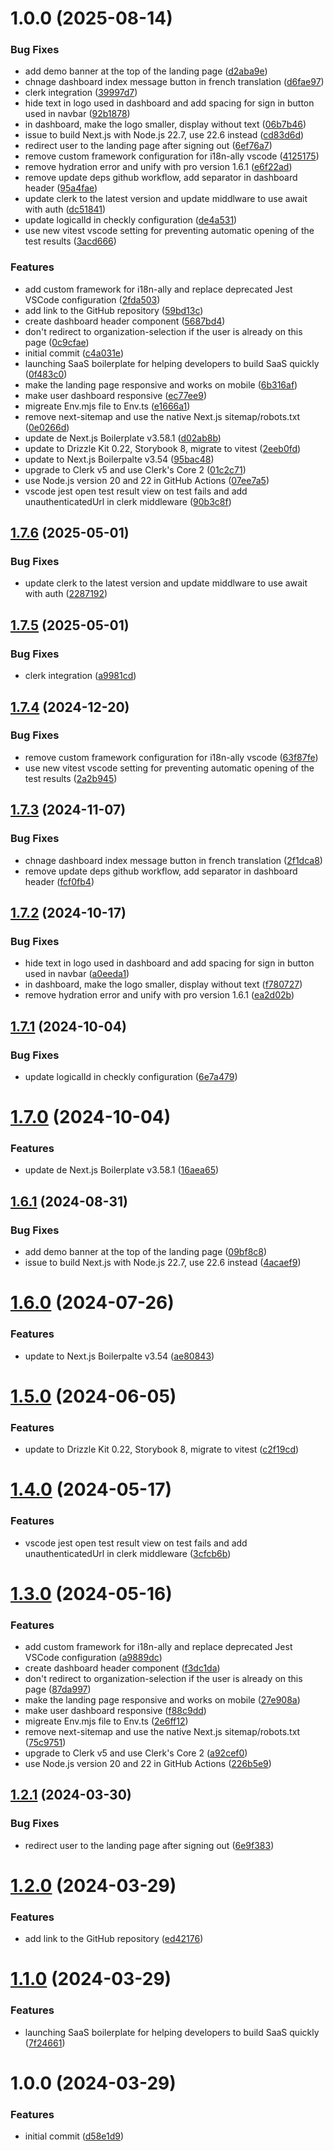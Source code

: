 # 1.0.0 (2025-08-14)


### Bug Fixes

* add demo banner at the top of the landing page ([d2aba9e](https://github.com/KareEtheridge/SaaS-Boilerplate/commit/d2aba9ef69f0737119a90a34e8e40b2b9734c830))
* chnage dashboard index message button in french translation ([d6fae97](https://github.com/KareEtheridge/SaaS-Boilerplate/commit/d6fae9733d8a590bc864ea82267d75858a8cd2bd))
* clerk integration ([39997d7](https://github.com/KareEtheridge/SaaS-Boilerplate/commit/39997d7134e0ecd351f6d369b2f6be63dd49ca55))
* hide text in logo used in dashboard and add spacing for sign in button used in navbar ([92b1878](https://github.com/KareEtheridge/SaaS-Boilerplate/commit/92b1878b9753e32061471674a93b4a0ff643b2d6))
* in dashboard, make the logo smaller, display without text ([06b7b46](https://github.com/KareEtheridge/SaaS-Boilerplate/commit/06b7b463818684828adc29ed7e12aceb8f2e0abb))
* issue to build Next.js with Node.js 22.7, use 22.6 instead ([cd83d6d](https://github.com/KareEtheridge/SaaS-Boilerplate/commit/cd83d6d1589fe09f0ed8c4693699dbf19ced62fc))
* redirect user to the landing page after signing out ([6ef76a7](https://github.com/KareEtheridge/SaaS-Boilerplate/commit/6ef76a7e1370209ff2a45aeceb64ea97b94a03ed))
* remove custom framework configuration for i18n-ally vscode ([4125175](https://github.com/KareEtheridge/SaaS-Boilerplate/commit/4125175b3a9ed837cd5661eafa29d4f3ebe3cd70))
* remove hydration error and unify with pro version 1.6.1 ([e6f22ad](https://github.com/KareEtheridge/SaaS-Boilerplate/commit/e6f22adca7f0b8b35036b056a3f06d1f2b0fd808))
* remove update deps github workflow, add separator in dashboard header ([95a4fae](https://github.com/KareEtheridge/SaaS-Boilerplate/commit/95a4fae854d49a9ec264ecb65480792465ccf515))
* update clerk to the latest version and update middlware to use await with auth ([dc51841](https://github.com/KareEtheridge/SaaS-Boilerplate/commit/dc518419427670caaceeaa2868b37873eea49226))
* update logicalId in checkly configuration ([de4a531](https://github.com/KareEtheridge/SaaS-Boilerplate/commit/de4a531ed51ca5a216705551bbeb3b27dfe1b9ea))
* use new vitest vscode setting for preventing automatic opening of the test results ([3acd666](https://github.com/KareEtheridge/SaaS-Boilerplate/commit/3acd66696cbec393540bbd63747204c21b9aefae))


### Features

* add custom framework for i18n-ally and replace deprecated Jest VSCode configuration ([2fda503](https://github.com/KareEtheridge/SaaS-Boilerplate/commit/2fda5037436584072e6ddbdd9a7834235233084b))
* add link to the GitHub repository ([59bd13c](https://github.com/KareEtheridge/SaaS-Boilerplate/commit/59bd13c497de55da62d4fc310d70a614a059ddc4))
* create dashboard header component ([5687bd4](https://github.com/KareEtheridge/SaaS-Boilerplate/commit/5687bd4d22e7d722cd840ada69726c809fcc9964))
* don't redirect to organization-selection if the user is already on this page ([0c9cfae](https://github.com/KareEtheridge/SaaS-Boilerplate/commit/0c9cfae866f55443c2257b8842bcb181ccdd6871))
* initial commit ([c4a031e](https://github.com/KareEtheridge/SaaS-Boilerplate/commit/c4a031e37f80b5ced74db9b575312d9c98136617))
* launching SaaS boilerplate for helping developers to build SaaS quickly ([0f483c0](https://github.com/KareEtheridge/SaaS-Boilerplate/commit/0f483c037723424908166103a57a90d7195335f3))
* make the landing page responsive and works on mobile ([6b316af](https://github.com/KareEtheridge/SaaS-Boilerplate/commit/6b316af73e38e909f556ea3014b2ad723c17378d))
* make user dashboard responsive ([ec77ee9](https://github.com/KareEtheridge/SaaS-Boilerplate/commit/ec77ee9a338a010c9e3f46484332d1ac0b92ae0f))
* migreate Env.mjs file to Env.ts ([e1666a1](https://github.com/KareEtheridge/SaaS-Boilerplate/commit/e1666a1b31f9fb7f7dfd1a658638ee1169f93746))
* remove next-sitemap and use the native Next.js sitemap/robots.txt ([0e0266d](https://github.com/KareEtheridge/SaaS-Boilerplate/commit/0e0266da0b3651b5be9e344754378c855955f01b))
* update de Next.js Boilerplate v3.58.1 ([d02ab8b](https://github.com/KareEtheridge/SaaS-Boilerplate/commit/d02ab8bb386d626afbca955820d55d457b50eb89))
* update to Drizzle Kit 0.22, Storybook 8, migrate to vitest ([2eeb0fd](https://github.com/KareEtheridge/SaaS-Boilerplate/commit/2eeb0fd858e6eac426f0b86a8053f504bd1a8459))
* update to Next.js Boilerpalte v3.54 ([95bac48](https://github.com/KareEtheridge/SaaS-Boilerplate/commit/95bac48e23a5d413024149000f2deed6584c3e69))
* upgrade to Clerk v5 and use Clerk's Core 2 ([01c2c71](https://github.com/KareEtheridge/SaaS-Boilerplate/commit/01c2c7175168e6fbfe50845d276b815ad49a405b))
* use Node.js version 20 and 22 in GitHub Actions ([07ee7a5](https://github.com/KareEtheridge/SaaS-Boilerplate/commit/07ee7a5b8d491f3c11ed7fe6c9dc2b82ec85d64b))
* vscode jest open test result view on test fails and add unauthenticatedUrl in clerk middleware ([90b3c8f](https://github.com/KareEtheridge/SaaS-Boilerplate/commit/90b3c8f9b5c4ae48f4f5cfaa545040ccb515ec05))

## [1.7.6](https://github.com/ixartz/SaaS-Boilerplate/compare/v1.7.5...v1.7.6) (2025-05-01)


### Bug Fixes

* update clerk to the latest version and update middlware to use await with auth ([2287192](https://github.com/ixartz/SaaS-Boilerplate/commit/2287192ddcf5b27a1f43ac2b7a992e065b990627))

## [1.7.5](https://github.com/ixartz/SaaS-Boilerplate/compare/v1.7.4...v1.7.5) (2025-05-01)


### Bug Fixes

* clerk integration ([a9981cd](https://github.com/ixartz/SaaS-Boilerplate/commit/a9981cddcb4a0e2365066938533cd13225ce10a9))

## [1.7.4](https://github.com/ixartz/SaaS-Boilerplate/compare/v1.7.3...v1.7.4) (2024-12-20)


### Bug Fixes

* remove custom framework configuration for i18n-ally vscode ([63f87fe](https://github.com/ixartz/SaaS-Boilerplate/commit/63f87feb3c0cb186c500ef9bed9cb50d7309224d))
* use new vitest vscode setting for preventing automatic opening of the test results ([2a2b945](https://github.com/ixartz/SaaS-Boilerplate/commit/2a2b945050f8d19883d6f2a8a6ec5ccf8b1f4173))

## [1.7.3](https://github.com/ixartz/SaaS-Boilerplate/compare/v1.7.2...v1.7.3) (2024-11-07)


### Bug Fixes

* chnage dashboard index message button in french translation ([2f1dca8](https://github.com/ixartz/SaaS-Boilerplate/commit/2f1dca84cb05af52a959dd9630769ed661d8c69b))
* remove update deps github workflow, add separator in dashboard header ([fcf0fb4](https://github.com/ixartz/SaaS-Boilerplate/commit/fcf0fb48304ce45f6ceefa7d7eae11692655c749))

## [1.7.2](https://github.com/ixartz/SaaS-Boilerplate/compare/v1.7.1...v1.7.2) (2024-10-17)


### Bug Fixes

* hide text in logo used in dashboard and add spacing for sign in button used in navbar ([a0eeda1](https://github.com/ixartz/SaaS-Boilerplate/commit/a0eeda12251551fd6a8e50222f46f3d47f0daad7))
* in dashboard, make the logo smaller, display without text ([f780727](https://github.com/ixartz/SaaS-Boilerplate/commit/f780727659fa58bbe6e4250dd63b2819369b7308))
* remove hydration error and unify with pro version 1.6.1 ([ea2d02b](https://github.com/ixartz/SaaS-Boilerplate/commit/ea2d02bd52de34c6cd2390d160ffe7f14319d5c3))

## [1.7.1](https://github.com/ixartz/SaaS-Boilerplate/compare/v1.7.0...v1.7.1) (2024-10-04)


### Bug Fixes

* update logicalId in checkly configuration ([6e7a479](https://github.com/ixartz/SaaS-Boilerplate/commit/6e7a4795bff0b92d3681fadc36256aa957eb2613))

# [1.7.0](https://github.com/ixartz/SaaS-Boilerplate/compare/v1.6.1...v1.7.0) (2024-10-04)


### Features

* update de Next.js Boilerplate v3.58.1 ([16aea65](https://github.com/ixartz/SaaS-Boilerplate/commit/16aea651ef93ed627e3bf310412cfd3651aeb3e4))

## [1.6.1](https://github.com/ixartz/SaaS-Boilerplate/compare/v1.6.0...v1.6.1) (2024-08-31)


### Bug Fixes

* add demo banner at the top of the landing page ([09bf8c8](https://github.com/ixartz/SaaS-Boilerplate/commit/09bf8c8aba06eba1405fb0c20aeec23dfb732bb7))
* issue to build Next.js with Node.js 22.7, use 22.6 instead ([4acaef9](https://github.com/ixartz/SaaS-Boilerplate/commit/4acaef95edec3cd72a35405969ece9d55a2bb641))

# [1.6.0](https://github.com/ixartz/SaaS-Boilerplate/compare/v1.5.0...v1.6.0) (2024-07-26)


### Features

* update to Next.js Boilerpalte v3.54 ([ae80843](https://github.com/ixartz/SaaS-Boilerplate/commit/ae808433e50d6889559fff382d4b9c595d34e04f))

# [1.5.0](https://github.com/ixartz/SaaS-Boilerplate/compare/v1.4.0...v1.5.0) (2024-06-05)


### Features

* update to Drizzle Kit 0.22, Storybook 8, migrate to vitest ([c2f19cd](https://github.com/ixartz/SaaS-Boilerplate/commit/c2f19cd8e9dc983e0ad799da2474610b57b88f50))

# [1.4.0](https://github.com/ixartz/SaaS-Boilerplate/compare/v1.3.0...v1.4.0) (2024-05-17)


### Features

* vscode jest open test result view on test fails and add unauthenticatedUrl in clerk middleware ([3cfcb6b](https://github.com/ixartz/SaaS-Boilerplate/commit/3cfcb6b00d91dabcb00cbf8eb2d8be6533ff672e))

# [1.3.0](https://github.com/ixartz/SaaS-Boilerplate/compare/v1.2.1...v1.3.0) (2024-05-16)


### Features

* add custom framework for i18n-ally and replace deprecated Jest VSCode configuration ([a9889dc](https://github.com/ixartz/SaaS-Boilerplate/commit/a9889dc129aeeba8801f4f47e54d46e9515e6a29))
* create dashboard header component ([f3dc1da](https://github.com/ixartz/SaaS-Boilerplate/commit/f3dc1da451ab8dce90d111fe4bbc8d4bc99e4b01))
* don't redirect to organization-selection if the user is already on this page ([87da997](https://github.com/ixartz/SaaS-Boilerplate/commit/87da997b853fd9dcb7992107d2cb206817258910))
* make the landing page responsive and works on mobile ([27e908a](https://github.com/ixartz/SaaS-Boilerplate/commit/27e908a735ea13845a6cc42acc12e6cae3232b9b))
* make user dashboard responsive ([f88c9dd](https://github.com/ixartz/SaaS-Boilerplate/commit/f88c9dd5ac51339d37d1d010e5b16c7776c73b8d))
* migreate Env.mjs file to Env.ts ([2e6ff12](https://github.com/ixartz/SaaS-Boilerplate/commit/2e6ff124dcc10a3c12cac672cbb82ec4000dc60c))
* remove next-sitemap and use the native Next.js sitemap/robots.txt ([75c9751](https://github.com/ixartz/SaaS-Boilerplate/commit/75c9751d607b8a6a269d08667f7d9900797ff38a))
* upgrade to Clerk v5 and use Clerk's Core 2 ([a92cef0](https://github.com/ixartz/SaaS-Boilerplate/commit/a92cef026b5c85a703f707aabf42d28a16f07054))
* use Node.js version 20 and 22 in GitHub Actions ([226b5e9](https://github.com/ixartz/SaaS-Boilerplate/commit/226b5e970f46bfcd384ca60cd63ebb15516eca21))

## [1.2.1](https://github.com/ixartz/SaaS-Boilerplate/compare/v1.2.0...v1.2.1) (2024-03-30)


### Bug Fixes

* redirect user to the landing page after signing out ([6e9f383](https://github.com/ixartz/SaaS-Boilerplate/commit/6e9f3839daaab56dd3cf3e57287ea0f3862b8588))

# [1.2.0](https://github.com/ixartz/SaaS-Boilerplate/compare/v1.1.0...v1.2.0) (2024-03-29)


### Features

* add link to the GitHub repository ([ed42176](https://github.com/ixartz/SaaS-Boilerplate/commit/ed42176bdc2776cacc2c939bac45914a1ede8e51))

# [1.1.0](https://github.com/ixartz/SaaS-Boilerplate/compare/v1.0.0...v1.1.0) (2024-03-29)


### Features

* launching SaaS boilerplate for helping developers to build SaaS quickly ([7f24661](https://github.com/ixartz/SaaS-Boilerplate/commit/7f246618791e3a731347dffc694a52fa90b1152a))

# 1.0.0 (2024-03-29)


### Features

* initial commit ([d58e1d9](https://github.com/ixartz/SaaS-Boilerplate/commit/d58e1d97e11baa0a756bd038332eb84daf5a8327))
